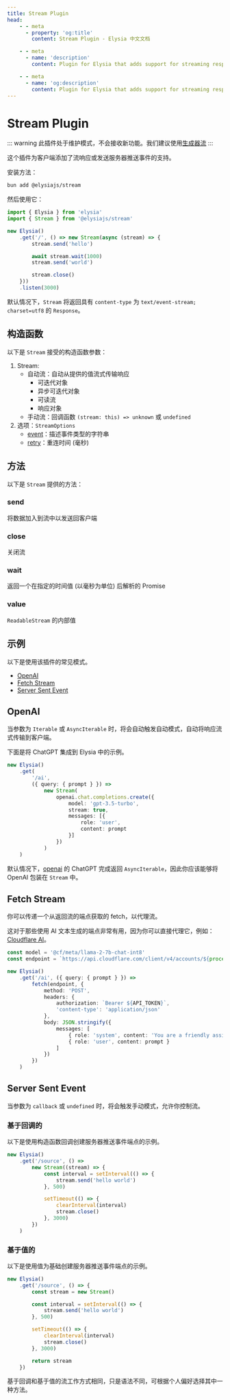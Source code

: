 ```yaml
---
title: Stream Plugin
head:
    - - meta
      - property: 'og:title'
        content: Stream Plugin - Elysia 中文文档

    - - meta
      - name: 'description'
        content: Plugin for Elysia that adds support for streaming response and Server-Sent Events, eg. OpenAI integration. Start by installing the plugin with "bun add @elysiajs/stream".

    - - meta
      - name: 'og:description'
        content: Plugin for Elysia that adds support for streaming response and Server-Sent Events, eg. OpenAI integration. Start by installing the plugin with "bun add @elysiajs/stream".
---
```


# Stream Plugin

::: warning
此插件处于维护模式，不会接收新功能。我们建议使用[生成器流](/patterns/stream)
:::

这个插件为客户端添加了流响应或发送服务器推送事件的支持。

安装方法：
```bash
bun add @elysiajs/stream
```

然后使用它：
```typescript
import { Elysia } from 'elysia'
import { Stream } from '@elysiajs/stream'

new Elysia()
    .get('/', () => new Stream(async (stream) => {
        stream.send('hello')

        await stream.wait(1000)
        stream.send('world')

        stream.close()
    }))
    .listen(3000)
```

默认情况下，`Stream` 将返回具有 `content-type` 为 `text/event-stream; charset=utf8` 的 `Response`。

## 构造函数
以下是 `Stream` 接受的构造函数参数：
1. Stream:
    - 自动流：自动从提供的值流式传输响应
        - 可迭代对象
        - 异步可迭代对象
        - 可读流
        - 响应对象
    - 手动流：回调函数 `(stream: this) => unknown` 或 `undefined`
2. 选项：`StreamOptions`
    - [event](https://developer.mozilla.org/en-US/docs/Web/API/Server-sent_events/Using_server-sent_events#event)：描述事件类型的字符串
    - [retry](https://developer.mozilla.org/en-US/docs/Web/API/Server-sent_events/Using_server-sent_events#retry)：重连时间 (毫秒)

## 方法
以下是 `Stream` 提供的方法：

### send
将数据加入到流中以发送回客户端

### close
关闭流

### wait
返回一个在指定的时间值 (以毫秒为单位) 后解析的 Promise

### value
`ReadableStream` 的内部值

## 示例
以下是使用该插件的常见模式。
- [OpenAI](#openai)
- [Fetch Stream](#fetch-stream)
- [Server Sent Event](#server-sent-event)

## OpenAI
当参数为 `Iterable` 或 `AsyncIterable` 时，将会自动触发自动模式，自动将响应流式传输到客户端。

下面是将 ChatGPT 集成到 Elysia 中的示例。

```ts
new Elysia()
    .get(
        '/ai',
        ({ query: { prompt } }) =>
            new Stream(
                openai.chat.completions.create({
                    model: 'gpt-3.5-turbo',
                    stream: true,
                    messages: [{
                        role: 'user',
                        content: prompt
                    }]
                })
            )
    )
```

默认情况下，[openai](https://npmjs.com/package/openai) 的 ChatGPT 完成返回 `AsyncIterable`，因此你应该能够将 OpenAI 包装在 `Stream` 中。

## Fetch Stream
你可以传递一个从返回流的端点获取的 fetch，以代理流。

这对于那些使用 AI 文本生成的端点非常有用，因为你可以直接代理它，例如：[Cloudflare AI](https://developers.cloudflare.com/workers-ai/models/llm/#examples---chat-style-with-system-prompt-preferred)。

```ts
const model = '@cf/meta/llama-2-7b-chat-int8'
const endpoint = `https://api.cloudflare.com/client/v4/accounts/${process.env.ACCOUNT_ID}/ai/run/${model}`

new Elysia()
    .get('/ai', ({ query: { prompt } }) =>
        fetch(endpoint, {
            method: 'POST',
            headers: {
                authorization: `Bearer ${API_TOKEN}`,
                'content-type': 'application/json'
            },
            body: JSON.stringify({
                messages: [
                    { role: 'system', content: 'You are a friendly assistant' },
                    { role: 'user', content: prompt }
                ]
            })
        })
    )
```

## Server Sent Event
当参数为 `callback` 或 `undefined` 时，将会触发手动模式，允许你控制流。

### 基于回调的
以下是使用构造函数回调创建服务器推送事件端点的示例。

```ts
new Elysia()
    .get('/source', () =>
        new Stream((stream) => {
            const interval = setInterval(() => {
                stream.send('hello world')
            }, 500)

            setTimeout(() => {
                clearInterval(interval)
                stream.close()
            }, 3000)
        })
    )
```

### 基于值的
以下是使用值为基础创建服务器推送事件端点的示例。

```ts
new Elysia()
    .get('/source', () => {
        const stream = new Stream()

        const interval = setInterval(() => {
            stream.send('hello world')
        }, 500)

        setTimeout(() => {
            clearInterval(interval)
            stream.close()
        }, 3000)

        return stream
    })
```

基于回调和基于值的流工作方式相同，只是语法不同，可根据个人偏好选择其中一种方法。